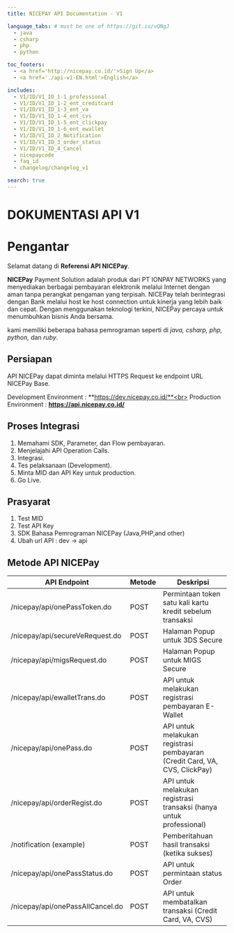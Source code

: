 ```yaml
---
title: NICEPAY API Documentation - V1

language_tabs: # must be one of https://git.io/vQNgJ
  - java
  - csharp
  - php
  - python

toc_footers:
  - <a href='http://nicepay.co.id/'>Sign Up</a>
  - <a href='./api-v1-EN.html'>English</a>

includes:
  - V1/ID/V1_ID_1-1_professional
  - V1/ID/V1_ID_1-2_ent_creditcard
  - V1/ID/V1_ID_1-3_ent_va
  - V1/ID/V1_ID_1-4_ent_cvs
  - V1/ID/V1_ID_1-5_ent_clickpay
  - V1/ID/V1_ID_1-6_ent_ewallet
  - V1/ID/V1_ID_2_Notification
  - V1/ID/V1_ID_3_order_status
  - V1/ID/V1_ID_4_Cancel
  - nicepaycode
  - faq_id
  - changelog/changelog_v1

search: true
---
```

# DOKUMENTASI API V1

# Pengantar

Selamat datang di **Referensi API NICEPay**.

**NICEPay** Payment Solution adalah produk dari PT IONPAY NETWORKS yang menyediakan berbagai pembayaran elektronik melalui Internet dengan aman tanpa perangkat pengaman yang terpisah. NICEPay telah berintegrasi dengan Bank melalui host ke host connection untuk kinerja yang lebih baik dan cepat. Dengan menggunakan teknologi terkini, NICEPay percaya untuk menumbuhkan bisnis Anda bersama.

kami memiliki beberapa bahasa pemrograman seperti di *java, csharp, php, python,* dan *ruby*.

## Persiapan

API NICEPay dapat diminta melalui HTTPS Request ke endpoint URL NICEPay Base.

Development Environment : **https://dev.nicepay.co.id/**<br>
Production Environment : **https://api.nicepay.co.id/**


## Proses Integrasi
<ol type="1">
  <li>Memahami SDK, Parameter, dan Flow pembayaran.</li>
  <li>Menjelajahi API Operation Calls.</li>
  <li>Integrasi.</li>
  <li>Tes pelaksanaan (Development).</li>
  <li>Minta MID dan API Key untuk production.</li>
  <li>Go Live.</li>
</ol>

## Prasyarat
<ol type="1">
  <li>Test MID
  <li>Test API Key
  <li>SDK Bahasa Pemrograman NICEPay (Java,PHP,and other)
  <li>Ubah url API : dev -> api
</ol>

## Metode API NICEPay

API Endpoint | Metode | Deskripsi
------------ | ------------| ------------------------
/nicepay/api/onePassToken.do | POST | Permintaan token satu kali kartu kredit sebelum transaksi
/nicepay/api/secureVeRequest.do| POST | Halaman Popup untuk 3DS Secure
/nicepay/api/migsRequest.do | POST | Halaman Popup untuk MIGS Secure
/nicepay/api/ewalletTrans.do | POST | API untuk melakukan registrasi pembayaran E-Wallet
/nicepay/api/onePass.do | POST | API untuk melakukan registrasi pembayaran (Credit Card, VA, CVS, ClickPay)
/nicepay/api/orderRegist.do | POST | API untuk melakukan registrasi transaksi (hanya untuk professional)
/notification (example) | POST | Pemberitahuan hasil transaksi (ketika sukses)
/nicepay/api/onePassStatus.do | POST | API untuk permintaan status Order
/nicepay/api/onePassAllCancel.do | POST | API untuk membatalkan transaksi (Credit Card, VA, CVS)
